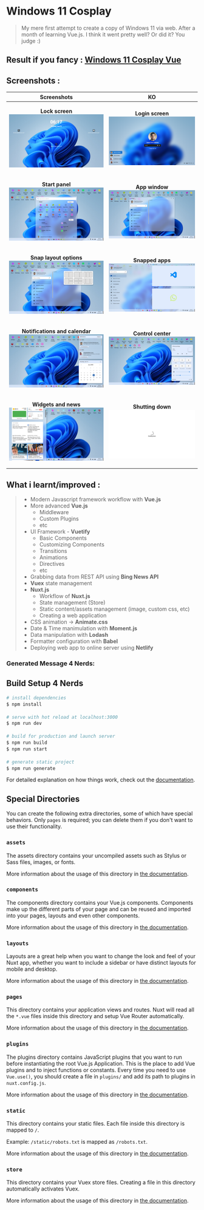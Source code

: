 # Windows 11 Cosplay
> My mere first attempt to create a copy of Windows 11 via web. After a month of learning Vue.js. I think it went pretty well? Or did it? You judge :)

## Result if you fancy : [Windows 11 Cosplay Vue](https://windows11-cosplay.netlify.app/)

## Screenshots : 
| Screenshots | KO|
| --- | --- |
| <p align="center"><b>Lock screen</b><br/><img src="https://raw.githubusercontent.com/arunstop/windows-11-cosplay-vue/master/static/screenshots/1.png" alt="Lock screen"></p> | <p align="center"><b>Login screen</b><br/><img src="https://raw.githubusercontent.com/arunstop/windows-11-cosplay-vue/master/static/screenshots/2.png" alt="Login screen"></p> |
| <p align="center"><b>Start panel</b><br/><img src="https://raw.githubusercontent.com/arunstop/windows-11-cosplay-vue/master/static/screenshots/3.png" alt="Start panel"></p> | <p align="center"><b>App window</b><br/><img src="https://raw.githubusercontent.com/arunstop/windows-11-cosplay-vue/master/static/screenshots/5.png" alt="App window"></p> |
| <p align="center"><b>Snap layout options</b><br/><img src="https://raw.githubusercontent.com/arunstop/windows-11-cosplay-vue/master/static/screenshots/6.png" alt="Snap layout options"></p> | <p align="center"><b>Snapped apps</b><br/><img src="https://raw.githubusercontent.com/arunstop/windows-11-cosplay-vue/master/static/screenshots/7.png" alt="Snapped apps"></p> |
| <p align="center"><b>Notifications and calendar</b><br/><img src="https://raw.githubusercontent.com/arunstop/windows-11-cosplay-vue/master/static/screenshots/8.png" alt="Notifications and calendar"></p> | <p align="center"><b>Control center</b><br/><img src="https://raw.githubusercontent.com/arunstop/windows-11-cosplay-vue/master/static/screenshots/9.png" alt="Control center"></p> |
| <p align="center"><b>Widgets and news</b><br/><img src="https://raw.githubusercontent.com/arunstop/windows-11-cosplay-vue/master/static/screenshots/10.png" alt="Widgets and news"></p> | <p align="center"><b>Shutting down</b><br/><img src="https://raw.githubusercontent.com/arunstop/windows-11-cosplay-vue/master/static/screenshots/11.png" alt="Shutting down"></p> |






## What i learnt/improved : 
> - Modern Javascript framework workflow with **Vue.js**
> - More advanced **Vue.js**
>   - Middleware
>   - Custom Plugins
>   - etc
> - UI Framework - **Vuetify**
>   - Basic Components
>   - Customizing Components
>   - Transitions
>   - Animations
>   - Directives
>   - etc
> - Grabbing data from REST API using **Bing News API**
> - **Vuex** state management
> - **Nuxt.js**
>   - Workflow of **Nuxt.js**
>   - State management (Store)
>   - Static content/assets management (image, custom css, etc)
>   - Creating a web application
> - CSS animation -> **Animate.css**
> - Date & Time manimulation with **Moment.js**
> - Data manipulation with **Lodash**   
> - Formatter configuration with **Babel**
> - Deploying web app to online server using **Netlify**

### Generated Message 4 Nerds:

## Build Setup 4 Nerds

```bash
# install dependencies
$ npm install

# serve with hot reload at localhost:3000
$ npm run dev

# build for production and launch server
$ npm run build
$ npm run start

# generate static project
$ npm run generate
```

For detailed explanation on how things work, check out the [documentation](https://nuxtjs.org).

## Special Directories

You can create the following extra directories, some of which have special behaviors. Only `pages` is required; you can delete them if you don't want to use their functionality.

### `assets`

The assets directory contains your uncompiled assets such as Stylus or Sass files, images, or fonts.

More information about the usage of this directory in [the documentation](https://nuxtjs.org/docs/2.x/directory-structure/assets).

### `components`

The components directory contains your Vue.js components. Components make up the different parts of your page and can be reused and imported into your pages, layouts and even other components.

More information about the usage of this directory in [the documentation](https://nuxtjs.org/docs/2.x/directory-structure/components).

### `layouts`

Layouts are a great help when you want to change the look and feel of your Nuxt app, whether you want to include a sidebar or have distinct layouts for mobile and desktop.

More information about the usage of this directory in [the documentation](https://nuxtjs.org/docs/2.x/directory-structure/layouts).


### `pages`

This directory contains your application views and routes. Nuxt will read all the `*.vue` files inside this directory and setup Vue Router automatically.

More information about the usage of this directory in [the documentation](https://nuxtjs.org/docs/2.x/get-started/routing).

### `plugins`

The plugins directory contains JavaScript plugins that you want to run before instantiating the root Vue.js Application. This is the place to add Vue plugins and to inject functions or constants. Every time you need to use `Vue.use()`, you should create a file in `plugins/` and add its path to plugins in `nuxt.config.js`.

More information about the usage of this directory in [the documentation](https://nuxtjs.org/docs/2.x/directory-structure/plugins).

### `static`

This directory contains your static files. Each file inside this directory is mapped to `/`.

Example: `/static/robots.txt` is mapped as `/robots.txt`.

More information about the usage of this directory in [the documentation](https://nuxtjs.org/docs/2.x/directory-structure/static).

### `store`

This directory contains your Vuex store files. Creating a file in this directory automatically activates Vuex.

More information about the usage of this directory in [the documentation](https://nuxtjs.org/docs/2.x/directory-structure/store).
